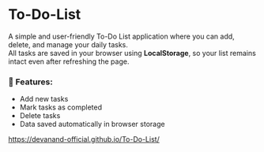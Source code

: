 # To-Do-List

A simple and user-friendly To-Do List application where you can add, delete, and manage your daily tasks.  
All tasks are saved in your browser using **LocalStorage**, so your list remains intact even after refreshing the page.

### 🔧 Features:
- Add new tasks
- Mark tasks as completed
- Delete tasks
- Data saved automatically in browser storage

https://devanand-official.github.io/To-Do-List/
